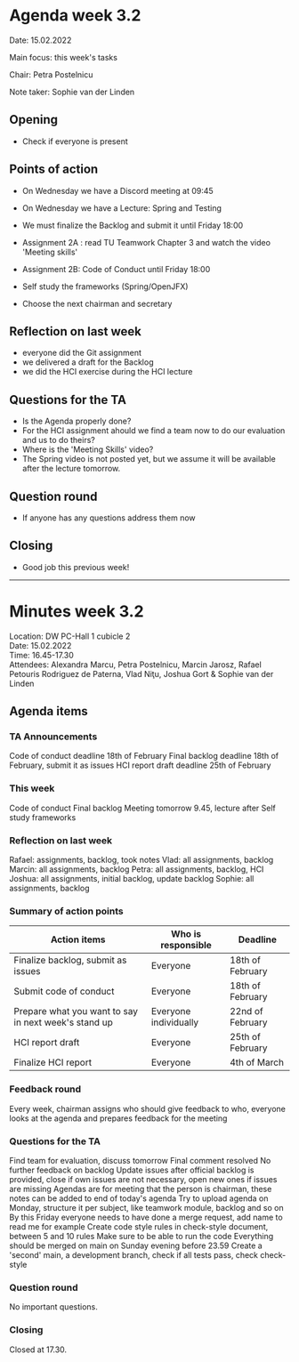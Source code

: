 # Agenda week 3.2

Date: 15.02.2022

Main focus: this week's tasks

Chair: Petra Postelnicu

Note taker: Sophie van der Linden



## Opening 

- Check if everyone is present

  

## Points of action

- On Wednesday we have a Discord meeting at 09:45

- On Wednesday we have a Lecture: Spring and Testing 
- We must finalize the Backlog and submit it until Friday 18:00
- Assignment 2A : read TU Teamwork Chapter 3 and watch the video 'Meeting skills'
- Assignment 2B: Code of Conduct until Friday 18:00
- Self study the frameworks (Spring/OpenJFX)
- Choose the next chairman and secretary



## Reflection on last week

- everyone did the Git assignment
- we delivered a draft for the Backlog
- we did the HCI exercise during the HCI lecture



## Questions for the TA

- Is the Agenda properly done?
- For the HCI assignment ahould we find a team now to do our evaluation and us to do theirs?
- Where is the 'Meeting Skills' video?
- The Spring video is not posted yet, but we assume it will be available after the lecture tomorrow.



## Question round

- If anyone has any questions address them now



## Closing

- Good job this previous week!

***

# Minutes week 3.2  
Location: DW PC-Hall 1 cubicle 2  
Date: 15.02.2022  
Time: 16.45-17.30  
Attendees: Alexandra Marcu, Petra Postelnicu, Marcin Jarosz, Rafael Petouris Rodriguez de Paterna, Vlad Niţu, Joshua Gort & Sophie van der Linden

## Agenda items  
### TA Announcements  
Code of conduct deadline 18th of February
Final backlog deadline 18th of February, submit it as issues
HCI report draft deadline 25th of February

### This week
Code of conduct
Final backlog
Meeting tomorrow 9.45, lecture after
Self study frameworks

### Reflection on last week 
Rafael: assignments, backlog, took notes
Vlad: all assignments, backlog
Marcin: all assignments, backlog
Petra: all assignments, backlog, HCI
Joshua: all assignments, initial backlog, update backlog
Sophie: all assignments, backlog

### Summary of action points   
|Action items                |Who is responsible             |Deadline                         |
|----------------------|-------------------------|-----------------------------|
|Finalize backlog, submit as issues|Everyone|18th of February|
|Submit code of conduct|Everyone|18th of February|
|Prepare what you want to say in next week's stand up|Everyone individually|22nd of February|
|HCI report draft|Everyone|25th of February|
|Finalize HCI report|Everyone|4th of March|

### Feedback round  
Every week, chairman assigns who should give feedback to who, everyone looks at the agenda and prepares feedback for the meeting

### Questions for the TA
Find team for evaluation, discuss tomorrow
Final comment resolved
No further feedback on backlog
Update issues after official backlog is provided, close if own issues are not necessary, open new ones if issues are missing
Agendas are for meeting that the person is chairman, these notes can be added to end of today's agenda
Try to upload agenda on Monday, structure it per subject, like teamwork module, backlog and so on
By this Friday everyone needs to have done a merge request, add name to read me for example
Create code style rules in check-style document, between 5 and 10 rules
Make sure to be able to run the code
Everything should be merged on main on Sunday evening before 23.59
Create a 'second' main, a development branch, check if all tests pass, check check-style
 

### Question round
No important questions.
 
### Closing  
Closed at 17.30.